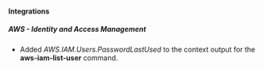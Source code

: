 
#### Integrations
##### AWS - Identity and Access Management
- Added *AWS.IAM.Users.PasswordLastUsed* to the context output for the **aws-iam-list-user** command. 
